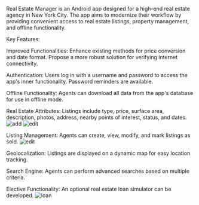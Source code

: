 Real Estate Manager is an Android app designed for a high-end real estate agency in New York City. The app aims to modernize their workflow by providing convenient access to real estate listings, property management, and offline functionality.

Key Features:

Improved Functionalities: Enhance existing methods for price conversion and date format. Propose a more robust solution for verifying internet connectivity.

Authentication: Users log in with a username and password to access the app's inner functionality. Password reminders are available.

Offline Functionality: Agents can download all data from the app's database for use in offline mode.

Real Estate Attributes: Listings include type, price, surface area, description, photos, address, nearby points of interest, status, and dates.
![add](https://github.com/kozdemir80/EstateManager/assets/84885403/8286c30f-52c9-4c15-bdc6-7877497449df)
![edit](https://github.com/kozdemir80/EstateManager/assets/84885403/b6f92af9-830f-47c6-980b-59b9ad9163f9)

Listing Management: Agents can create, view, modify, and mark listings as sold.
![edit](https://github.com/kozdemir80/EstateManager/assets/84885403/fe2bffdc-fe3d-4b8a-8a8f-7706ff66cd98)

Geolocalization: Listings are displayed on a dynamic map for easy location tracking.

Search Engine: Agents can perform advanced searches based on multiple criteria.

Elective Functionality: An optional real estate loan simulator can be developed.
![loan](https://github.com/kozdemir80/EstateManager/assets/84885403/e1fc6485-7441-42e4-b45f-03a1123eea08)
